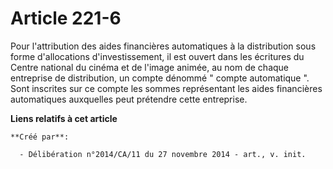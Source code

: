 # Article 221-6

Pour l'attribution des aides financières automatiques à la distribution sous forme d'allocations d'investissement, il est
ouvert dans les écritures du Centre national du cinéma et de l'image animée, au nom de chaque entreprise de distribution, un
compte dénommé " compte automatique ". Sont inscrites sur ce compte les sommes représentant les aides financières
automatiques auxquelles peut prétendre cette entreprise.

**Liens relatifs à cet article**

	**Créé par**:

	  - Délibération n°2014/CA/11 du 27 novembre 2014 - art., v. init.
